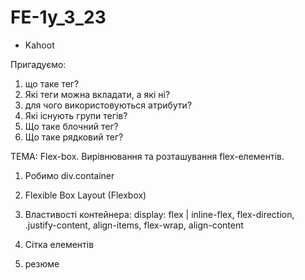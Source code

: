 # FE-1y_3_23

- Kahoot

Пригадуємо:

1. що таке тег?
2. Які теги можна вкладати, а які ні?
3. для чого використовуються атрибути?
4. Які існують групи тегів?
5. Що таке блочний тег?
6. Що таке рядковий тег?

ТЕМА: Flex-box. Вирівнювання та розташування flex-елементів.

1. Робимо div.container

2. Flexible Box Layout (Flexbox)

3. Властивості контейнера: display: flex | inline-flex, flex-direction,
   .justify-content, align-items, flex-wrap, align-content

4. Сітка елементів

5. резюме
